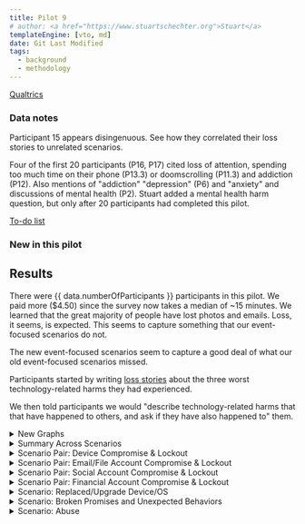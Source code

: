 ```yaml
---
title: Pilot 9
# author: <a href="https://www.stuartschechter.org">Stuart</a>
templateEngine: [vto, md]
date: Git Last Modified
tags:
  - background
  - methodology
---
```


[Qualtrics](https://harvard.az1.qualtrics.com/responses/#/surveys/SV_9mHnlou4OadzNaK)

### Data notes

Participant 15 appears disingenuous. See how they correlated their loss stories to unrelated scenarios.

Four of the first 20 participants (P16, P17) cited loss of attention, spending too much time on their phone (P13.3) or doomscrolling (P11.3) and addiction (P12).
Also mentions of "addiction" "depression" (P6) and "anxiety" and discussions of mental health (P2). Stuart added a mental health harm question, but only after 20 participants had completed this pilot.

[To-do list](./to-do.md)

### New in this pilot


## Results

There were {{ data.numberOfParticipants }} participants in this pilot.  We paid more ($4.50) since the survey now takes a median of ~15 minutes. We learned that the great majority of people have lost photos and emails. Loss, it seems, is expected. This seems to capture something that our event-focused scenarios do not.

The new event-focused scenarios seem to capture a good deal of what our old event-focused scenarios missed.

Participants started by writing [loss stories](./loss-stories.md) about the three worst technology-related harms they had experienced. 

We then told participants we would "describe technology-related harms that that have happened to others, and ask if they have also happened to" them.



<!-- ----------------------------------------------------- -->
<details>
<summary>New Graphs</summary>

<figure><img src="/graphs/pilot9/harm-likert-absolute.svg" alt=""/></figure>
<figure><img src="/graphs/pilot9/harm-likert-percent.svg" alt=""/></figure>
<figure><img src="/graphs/pilot9/lost-photos-percent.svg" alt=""/></figure>
<figure><img src="/graphs/pilot9/lost-emails-percent.svg" alt=""/></figure>
<figure><img src="/graphs/pilot9/lost-photos-percent-cdf.svg" alt=""/></figure>
<figure><img src="/graphs/pilot9/lost-emails-percent-cdf.svg" alt=""/></figure>

</details>
<!-- ----------------------------------------------------- -->

<!-- ----------------------------------------------------- -->
<details>
<summary>Summary Across Scenarios</summary>

<figure>
  <img src="/graphs/pilot9/scenario-bar-chart.svg" alt="A bar chart summarizing the percent of participants who had experienced each harm scenario."/>
  <figcaption>The percent of participants who had experienced each harm scenario. Losses due to failures of security measures to protect participants from attack are paired (left bar) against harms due to security measures themselves harming participants (right bar).</figcaption>
</figure>
<figure><img src="/graphs/pilot9/scenario-harm-likert-absolute.svg" alt="TBD"/></figure>
<figure><img src="/graphs/pilot9/scenario-harm-likert-percent.svg" alt="TBD"/></figure>

When participants reported having suffered one of the described scenarios, we asked them how recently they had experienced it.

<figure>
  <img src="/graphs/pilot9/scenario-recency-bar-chart.svg" alt="A bar chart summarizing how recently participants who had experienced each harm scenario."/>
  <figcaption>The absolute number of participants who had experienced each harm scenario for each level of recency.</figcaption>
</figure>

<figure>
  <img src="/graphs/Pilot9/scenario-recovery-duration-bar-chart.svg" alt=""/>
  <figcaption>Recovery duration for each scenario (absolute figures).</figcaption>
</figure>

<figure>
  <img src="/graphs/Pilot9/scatter-age-vs-scenario-count.svg" alt=""/>
  <figcaption>Have older people experienced more types of harmful events?</figcaption>
</figure>

</details>
<!-- ----------------------------------------------------- -->
<details>
<summary>Scenario Pair: Device Compromise & Lockout</summary>

We asked participants who had a device compromised/stolen or locked what type of device it was. (If they had experienced more than one incident of a scenario we asked about the worst.)

<figure>
  <img src="/graphs/pilot9/device-bar-chart.svg" alt="A bar chart summarizing the number of devices of each type that were lost or hacked."/>
  <figcaption>The absolute number of devices of each type that participants had suffered the compromise of (left bar in pair) or had been locked out of (right bar in pair).</figcaption>
</figure>
<figure><img src="/graphs/pilot9/hacked-device-dur-bar-chart.svg" alt="TBD"/></figure>


<figure>
  <img src="/graphs/pilot9/hacked-device-how-bar-chart.svg" alt="A bar chart summarizing how devices were compromised."/>
  <figcaption>How devices were compromised.</figcaption>
</figure>

<figure>
  <img src="/graphs/pilot9/locked-device-how-bar-chart.svg" alt="A bar chart summarizing how participants reported being locked out of their devices."/>
  <figcaption>How users were locked out of their devices.</figcaption>
</figure>

<figure><img src="/graphs/pilot9/locked-device-recdat-bar-chart.svg" alt="TBD"/></figure>
<figure><img src="/graphs/pilot9/locked-device-dur-bar-chart.svg" alt="TBD"/></figure>

</details>
<!-- ----------------------------------------------------- -->
<details>
<summary>Scenario Pair: Email/File Account Compromise & Lockout</summary>
<figure>
  <img src="/graphs/pilot9/account-type-bar-chart.svg" alt="A bar chart summarizing the number of devices of each type that were lost or hacked."/>
  <figcaption>The types of accounts that participants had suffered the compromise of (left bar in pair) or had been locked out of (right bar in pair).</figcaption>
</figure>

<figure><img src="/graphs/pilot9/hacked-acct-how-bar-chart.svg" alt="TBD"/></figure>
<figure><img src="/graphs/pilot9/hacked-acct-type-bar-chart.svg" alt="TBD"/></figure>
<figure><img src="/graphs/pilot9/hacked-acct-dur-bar-chart.svg" alt="TBD"/></figure>
<figure><img src="/graphs/pilot9/locked-acct-how-bar-chart.svg" alt="TBD"/></figure>
<figure><img src="/graphs/pilot9/locked-acct-type-bar-chart.svg" alt="TBD"/></figure>
<figure><img src="/graphs/pilot9/locked-acct-dur-bar-chart.svg" alt="TBD"/></figure>

</details>
<!-- ----------------------------------------------------- -->
<details>
<summary>Scenario Pair: Social Account Compromise & Lockout</summary>
<figure>
  <img src="/graphs/pilot9/social-account-type-bar-chart.svg" alt="A bar chart summarizing the number of devices of each type that were lost or hacked."/>
  <figcaption>The types of social accounts that participants had suffered the compromise of (left bar in pair) or had been locked out of (right bar in pair).</figcaption>
</figure>

<figure><img src="/graphs/pilot9/hacked-soc-how-bar-chart.svg" alt="TBD"/></figure>
<figure><img src="/graphs/pilot9/hacked-soc-type-bar-chart.svg" alt="TBD"/></figure>
<figure><img src="/graphs/pilot9/locked-soc-how-bar-chart.svg" alt="TBD"/></figure>
<figure><img src="/graphs/pilot9/locked-soc-type-bar-chart.svg" alt="TBD"/></figure>
<figure><img src="/graphs/pilot9/locked-soc-dur-bar-chart.svg" alt="TBD"/></figure>

</details>
<!-- ----------------------------------------------------- -->
<details>
<summary>Scenario Pair: Financial Account Compromise & Lockout</summary>
<figure>
  <img src="/graphs/pilot9/financial-account-type-bar-chart.svg" alt="A bar chart summarizing the number of devices of each type that were lost or compromised."/>
  <figcaption>The types of financial accounts that participants had suffered the compromise of (left bar in pair) or had been locked out of (right bar in pair).</figcaption>
</figure>

<figure><img src="/graphs/pilot9/hacked-bank-how-bar-chart.svg" alt="TBD"/></figure>
<figure><img src="/graphs/pilot9/hacked-bank-type-bar-chart.svg" alt="TBD"/></figure>
<figure><img src="/graphs/pilot9/locked-bank-how-bar-chart.svg" alt="TBD"/></figure>
<figure><img src="/graphs/pilot9/locked-bank-type-bar-chart.svg" alt="TBD"/></figure>
<figure><img src="/graphs/pilot9/locked-bank-dur-bar-chart.svg" alt="TBD"/></figure>

</details>
<!-- ----------------------------------------------------- -->
<details>
<summary>Scenario: Replaced/Upgrade Device/OS</summary>

<figure><img src="/graphs/pilot9/swap-device-what-bar-chart.svg" alt="TBD"/></figure>
<figure><img src="/graphs/pilot9/swap-device-harm-bar-chart.svg" alt="TBD"/></figure>
<figure><img src="/graphs/pilot9/swap-device-dur-bar-chart.svg" alt="TBD"/></figure>
</details>
<!-- ----------------------------------------------------- -->
<details>
<summary>Scenario: Broken Promises and Unexpected Behaviors</summary>
<figure><img src="/graphs/pilot9/disconnect-how-bar-chart.svg" alt="TBD"/></figure>
<figure><img src="/graphs/pilot9/disconnect-harm-bar-chart.svg" alt="TBD"/></figure>
<figure><img src="/graphs/pilot9/disconnect-dur-bar-chart.svg" alt="TBD"/></figure>
</details>
<!-- ----------------------------------------------------- -->
<details>
<summary>Scenario: Abuse</summary>
<figure><img src="/graphs/pilot9/abuse-how-bar-chart.svg" alt="TBD"/></figure>
<figure><img src="/graphs/pilot9/abuse-dur-bar-chart.svg" alt="TBD"/></figure>
</details>
<!-- ----------------------------------------------------- -->
